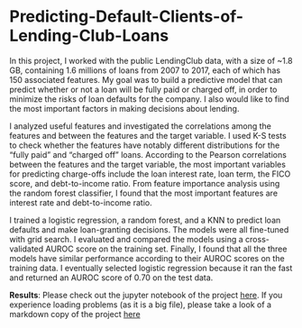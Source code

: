 # Predicting-Default-Clients-of-Lending-Club-Loans

In this project, I worked with the public LendingClub data, with a size of ~1.8 GB, containing 1.6 millions of loans from 2007 to 2017, each of which has 150 associated features. My goal was to build a predictive model that can predict whether or not a loan will be fully paid or charged off, in order to minimize the risks of loan defaults for the company. I also would like to find the most important factors in making decisions about lending.

I analyzed useful features and investigated the correlations among the features and between the features and the target variable. I used K-S tests to check whether the features have notably different distributions for the “fully paid” and “charged off” loans. According to the Pearson correlations between the features and the target variable, the most important variables for predicting charge-offs include the loan interest rate, loan term, the FICO score, and debt-to-income ratio. From feature importance analysis using the random forest classifier, I found that the most important features are interest rate and debt-to-income ratio.

I trained a logistic regression, a random forest, and a KNN to predict loan defaults and make loan-granting decisions. The models were all fine-tuned with grid search. I evaluated and compared the models using a cross-validated AUROC score on the training set. Finally, I found that all the three models have similar performance according to their AUROC scores on the training data. I eventually selected logistic regression because it ran the fast and returned an AUROC score of 0.70 on the test data. 

**Results**:
Please check out the jupyter notebook of the project [here](https://github.com/yanxiali/Predicting-Default-Clients-of-Lending-Club-Loans/blob/master/LC_Loan_full.ipynb). If you experience loading problems (as it is a big file), please take a look of a markdown copy of the project [here](https://github.com/yanxiali/Predicting-Default-Clients-of-Lending-Club-Loans/blob/master/results/LC_Loan_full.md)






